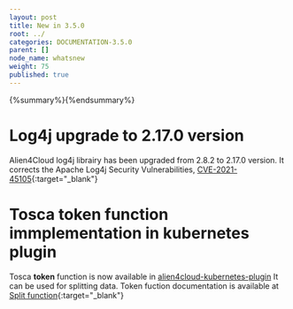 ```yaml
---
layout: post
title: New in 3.5.0
root: ../
categories: DOCUMENTATION-3.5.0
parent: []
node_name: whatsnew
weight: 75
published: true
---
```


{%summary%}{%endsummary%}



# Log4j upgrade to 2.17.0 version
Alien4Cloud log4j librairy has been upgraded from 2.8.2 to 2.17.0 version.
It corrects the Apache Log4j Security Vulnerabilities, [CVE-2021-45105](https://cve.mitre.org/cgi-bin/cvename.cgi?name=CVE-2021-45105){:target="_blank"}


# Tosca token function immplementation in kubernetes plugin
Tosca **token** function is now available in [alien4cloud-kubernetes-plugin](https://github.com/alien4cloud/alien4cloud-kubernetes-plugin)
It can be used for splitting data.
Token fuction documentation is available at [Split function](http://docs.oasis-open.org/tosca/TOSCA-Simple-Profile-YAML/v1.1/csprd01/TOSCA-Simple-Profile-YAML-v1.1-csprd01.html#_Toc454458586){:target="_blank"}



